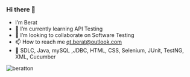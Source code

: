 ### Hi there 👋
-  I’m Berat
- 🌱 I’m currently learning API Testing
- 💞️ I’m looking to collaborate on Software Testing
- 📫 How to reach me qt.berat@outlook.com
- 💬 SDLC, Java, mySQL ,JDBC, HTML, CSS, Selenium, JUnit, TestNG, XML, Cucumber 
<!---
beratton/beratton is a ✨ special ✨ repository because its `README.md` (this file) appears on your GitHub profile.
You can click the Preview link to take a look at your changes.
--->  

<p align="left"> <img src="https://komarev.com/ghpvc/?username=beratton&label=Profile%20views&color=0e75b6&style=flat" alt="beratton" /> </p>

<!--
**beratton/beratton** is a ✨ _special_ ✨ repository because its `README.md` (this file) appears on your GitHub profile.




